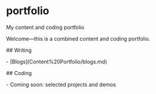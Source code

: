 # portfolio

My content and coding portfolio



Welcome—this is a combined content and coding portfolio.  



\## Writing

\- \[Blogs](Content%20Portfolio/blogs.md) 



\## Coding

\- Coming soon: selected projects and demos 

